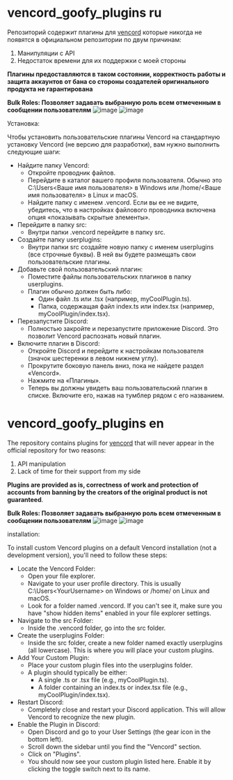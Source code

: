 # vencord_goofy_plugins ru

Репозиторий содержит плагины для [vencord](https://vencord.dev/) которые никогда не появятся в официальном репозитории по двум причинам:
1. Манипуляции с API
2. Недостаток времени для их поддержки с моей стороны

**Плагины предоставляются в таком состоянии, корректность работы и защита аккаунтов от бана со стороны создателей оригинального продукта не гарантирована** 

**Bulk Roles: Позволяет задавать выбранную роль всем отмеченным в сообщении пользователям**
![image](https://github.com/user-attachments/assets/afd37d1a-01bb-4745-8ab5-524dde717a2a)
![image](https://github.com/user-attachments/assets/e7128875-f22e-41e4-a353-932ea4572345)


Установка:

Чтобы установить пользовательские плагины Vencord на стандартную установку Vencord (не версию для разработки), вам нужно выполнить следующие шаги:
 * Найдите папку Vencord:
   * Откройте проводник файлов.
   * Перейдите в каталог вашего профиля пользователя. Обычно это C:\Users\<Ваше имя пользователя> в Windows или /home/<Ваше имя пользователя> в Linux и macOS.
   * Найдите папку с именем .vencord. Если вы ее не видите, убедитесь, что в настройках файлового проводника включена опция «показывать скрытые элементы».
 * Перейдите в папку src:
   * Внутри папки .vencord перейдите в папку src.
 * Создайте папку userplugins:
   * Внутри папки src создайте новую папку с именем userplugins (все строчные буквы). В ней вы будете размещать свои пользовательские плагины.
 * Добавьте свой пользовательский плагин:
   * Поместите файлы пользовательских плагинов в папку userplugins.
   * Плагин обычно должен быть либо:
     * Один файл .ts или .tsx (например, myCoolPlugin.ts).
     * Папка, содержащая файл index.ts или index.tsx (например, myCoolPlugin/index.tsx).
 * Перезапустите Discord:
   * Полностью закройте и перезапустите приложение Discord. Это позволит Vencord распознать новый плагин.
 * Включите плагин в Discord:
   * Откройте Discord и перейдите к настройкам пользователя (значок шестеренки в левом нижнем углу).
   * Прокрутите боковую панель вниз, пока не найдете раздел «Vencord».
   * Нажмите на «Плагины».
   * Теперь вы должны увидеть ваш пользовательский плагин в списке. Включите его, нажав на тумблер рядом с его названием.


# vencord_goofy_plugins en


The repository contains plugins for [vencord](https://vencord.dev/) that will never appear in the official repository for two reasons:
1. API manipulation
2. Lack of time for their support from my side

**Plugins are provided as is, correctness of work and protection of accounts from banning by the creators of the original product is not guaranteed**.

**Bulk Roles: Позволяет задавать выбранную роль всем отмеченным в сообщении пользователям**
![image](https://github.com/user-attachments/assets/afd37d1a-01bb-4745-8ab5-524dde717a2a)
![image](https://github.com/user-attachments/assets/e7128875-f22e-41e4-a353-932ea4572345)

installation:

To install custom Vencord plugins on a default Vencord installation (not a development version), you'll need to follow these steps:
 * Locate the Vencord Folder:
   * Open your file explorer.
   * Navigate to your user profile directory. This is usually C:\Users\<YourUsername> on Windows or /home/<YourUsername> on Linux and macOS.
   * Look for a folder named .vencord. If you can't see it, make sure you have "show hidden items" enabled in your file explorer settings.
 * Navigate to the src Folder:
   * Inside the .vencord folder, go into the src folder.
 * Create the userplugins Folder:
   * Inside the src folder, create a new folder named exactly userplugins (all lowercase). This is where you will place your custom plugins.
 * Add Your Custom Plugin:
   * Place your custom plugin files into the userplugins folder.
   * A plugin should typically be either:
     * A single .ts or .tsx file (e.g., myCoolPlugin.ts).
     * A folder containing an index.ts or index.tsx file (e.g., myCoolPlugin/index.tsx).
 * Restart Discord:
   * Completely close and restart your Discord application. This will allow Vencord to recognize the new plugin.
 * Enable the Plugin in Discord:
   * Open Discord and go to your User Settings (the gear icon in the bottom left).
   * Scroll down the sidebar until you find the "Vencord" section.
   * Click on "Plugins".
   * You should now see your custom plugin listed here. Enable it by clicking the toggle switch next to its name.
